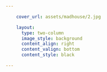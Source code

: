 ```yaml
---

    cover_url: assets/madhouse/2.jpg

    layout:
      type: two-column
      image_style: background
      content_align: right
      content_valign: bottom
      content_style: black

---
```


